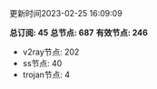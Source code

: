更新时间2023-02-25 16:09:09

**总订阅: 45**
**总节点: 687**
**有效节点: 246**
- v2ray节点: 202
- ss节点: 40
- trojan节点: 4
